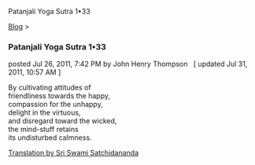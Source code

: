 Patanjali Yoga Sutra 1•33 

[Blog](../z-blog-1.md)‎ > ‎

### Patanjali Yoga Sutra 1•33

posted Jul 26, 2011, 7:42 PM by John Henry Thompson   \[ updated Jul 31, 2011, 10:57 AM \]

By cultivating attitudes of  
friendliness towards the happy,  
compassion for the unhappy,  
delight in the virtuous,  
and disregard toward the wicked,  
the mind-stuff retains  
its undisturbed calmness.  
  
[Translation by Sri Swami Satchidananda](http://www.amazon.com/Yoga-Sutras-Patanjali-Commentary-Satchidananda/dp/0932040381/ref=sr_1_1?ie=UTF8&qid=1311735074&sr=8-1)  
  

